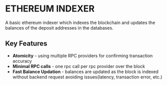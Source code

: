 # ETHEREUM INDEXER
A basic ethereum indexer which indexes the blockchain and updates the balances of the deposit addresses in the databases.

## Key Features
* **Atomicity** - using multiple RPC providers for confirming transaction accuracy
* **Minimal RPC calls** - one rpc call per rpc provider over the block
* **Fast Balance Updation** - balances are updated as the block is indexed without backend request avoiding issues(latency, transaction error, etc.)